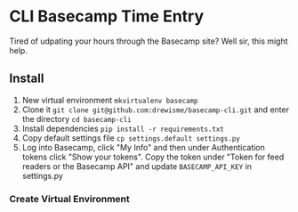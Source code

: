 # CLI Basecamp Time Entry

Tired of udpating your hours through the Basecamp site? Well sir, this might help.

## Install

1. New virtual environment `mkvirtualenv basecamp`
2. Clone it `git clone git@github.com:drewisme/basecamp-cli.git` and enter the directory `cd basecamp-cli`
3. Install dependencies `pip install -r requirements.txt`
4. Copy default settings file `cp settings.default settings.py`
5. Log into Basecamp, click "My Info" and then under Authentication tokens click "Show your tokens". Copy the token under "Token for feed readers or the Basecamp API" and update `BASECAMP_API_KEY` in settings.py

### Create Virtual Environment

